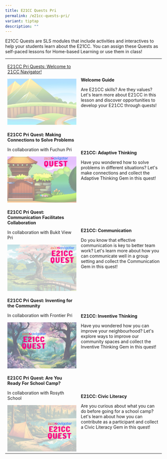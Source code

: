 ```yaml
---
title: E21CC Quests Pri
permalink: /e21cc-quests-pri/
variant: tiptap
description: ""
---
```

<p>E21CC Quests are SLS modules that include activities and interactives
to help your students learn about the E21CC. You can assign these Quests
as self-paced lessons for Home-based Learning or use them in class!</p>
<table style="minWidth: 50px">
<colgroup>
<col>
<col>
</colgroup>
<tbody>
<tr>
<td rowspan="1" colspan="1">
<p><a href="https://go.gov.sg/21ccn-welcome-pri" rel="noopener nofollow" target="_blank">E21CC Pri Quests: Welcome to 21CC Navigator!</a>
</p>
<div class="isomer-image-wrapper">
<img style="width: 100%" height="auto" width="100%" alt="" src="/images/21CC_Navigator_Onboarding_Graphics__NEW_LOGO___10_.gif">
</div>
</td>
<td rowspan="1" colspan="1">
<p><strong>Welcome Guide</strong>
</p>
<p>Are E21CC skills? Are they values? Let's learn more about E21CC in this
lesson and discover opportunities to develop your E21CC through quests!</p>
<p></p>
</td>
</tr>
<tr>
<td rowspan="1" colspan="1">
<p><strong>E21CC Pri Quest: Making Connections to Solve Problems</strong>
</p>
<p>In collaboration with Fuchun Pri</p>
<div class="isomer-image-wrapper">
<img style="width: 100%" height="auto" width="100%" alt="" src="/images/21CC_Navigator_Onboarding_Graphics__NEW_LOGO___58_.gif">
</div>
</td>
<td rowspan="1" colspan="1">
<p><strong>E21CC: Adaptive Thinking</strong>
</p>
<p>Have you wondered how to solve problems in different situations? Let's
make connections and collect the Adaptive Thinking Gem in this quest!</p>
<p></p>
</td>
</tr>
<tr>
<td rowspan="1" colspan="1">
<p><strong>E21CC Pri Quest: Communication Facilitates Collaboration</strong>
</p>
<p>In collaboration with Bukit View Pri</p>
<div class="isomer-image-wrapper">
<img style="width: 100%" height="auto" width="100%" alt="" src="/images/21CC_Navigator_Onboarding_Graphics__NEW_LOGO___60_.gif">
</div>
</td>
<td rowspan="1" colspan="1">
<p><strong>E21CC: Communication </strong>
</p>
<p>Do you know that effective communication is key to better team work? Let's
learn more about how you can communicate well in a group setting and collect
the Communication Gem in this quest!</p>
</td>
</tr>
<tr>
<td rowspan="1" colspan="1">
<p><strong>E21CC Pri Quest: Inventing for the Community</strong>
</p>
<p>In collaboration with Frontier Pri</p>
<div class="isomer-image-wrapper">
<img style="width: 100%" height="auto" width="100%" alt="" src="/images/21CC_Navigator_Onboarding_Graphics__NEW_LOGO___59_.gif">
</div>
</td>
<td rowspan="1" colspan="1">
<p><strong>E21CC: Inventive Thinking</strong>
</p>
<p>Have you wondered how you can improve your neighbourhood? Let's explore
ways to improve our community spaces and collect the Inventive Thinking
Gem in this quest!</p>
<p></p>
</td>
</tr>
<tr>
<td rowspan="1" colspan="1">
<p><strong>E21CC Pri Quest: Are You Ready For School Camp?</strong>
</p>
<p>In collaboration with Rosyth School</p>
<div class="isomer-image-wrapper">
<img style="width: 100%" height="auto" width="100%" alt="" src="/images/21CC_Navigator_Onboarding_Graphics__NEW_LOGO___57_.gif">
</div>
</td>
<td rowspan="1" colspan="1">
<p><strong>E21CC: Civic Literacy</strong>
</p>
<p>Are you curious about what you can do before going for a school camp?
Let's learn about how you can contribute as a participant and collect a
Civic Literacy Gem in this quest!</p>
<p></p>
</td>
</tr>
</tbody>
</table>
<p></p>